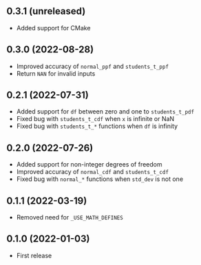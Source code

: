 ## 0.3.1 (unreleased)

- Added support for CMake

## 0.3.0 (2022-08-28)

- Improved accuracy of `normal_ppf` and `students_t_ppf`
- Return `NAN` for invalid inputs

## 0.2.1 (2022-07-31)

- Added support for `df` between zero and one to `students_t_pdf`
- Fixed bug with `students_t_cdf` when `x` is infinite or NaN
- Fixed bug with `students_t_*` functions when `df` is infinity

## 0.2.0 (2022-07-26)

- Added support for non-integer degrees of freedom
- Improved accuracy of `normal_cdf` and `students_t_cdf`
- Fixed bug with `normal_*` functions when `std_dev` is not one

## 0.1.1 (2022-03-19)

- Removed need for `_USE_MATH_DEFINES`

## 0.1.0 (2022-01-03)

- First release
